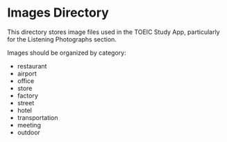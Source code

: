 # Images Directory

This directory stores image files used in the TOEIC Study App, particularly for the Listening Photographs section.

Images should be organized by category:
- restaurant
- airport
- office
- store
- factory
- street
- hotel
- transportation
- meeting
- outdoor